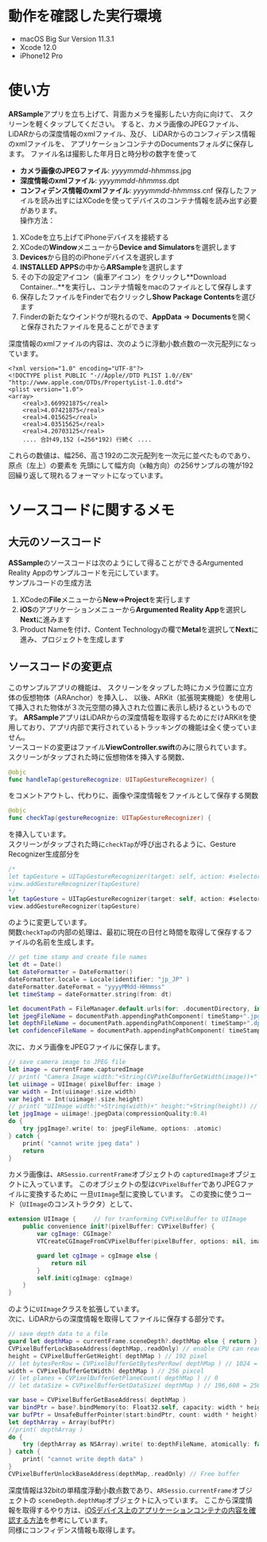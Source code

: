 # 動作を確認した実行環境
* macOS Big Sur Version 11.3.1
* Xcode 12.0
* iPhone12 Pro

# 使い方
**ARSample**アプリを立ち上げて、背面カメラを撮影したい方向に向けて、
スクリーンを軽くタップしてください。
すると、カメラ画像のJPEGファイル、LiDARからの深度情報のxmlファイル、及び、
LiDARからのコンフィデンス情報のxmlファイルを、
アプリケーションコンテナのDocumentsフォルダに保存します。
ファイル名は撮影した年月日と時分秒の数字を使って
* **カメラ画像のJPEGファイル**: *yyyymmdd-hhmmss*.jpg
* **深度情報のxmlファイル**: *yyyymmdd-hhmmss*.dpt
* **コンフィデンス情報のxmlファイル**: *yyyymmdd-hhmmss*.cnf
保存したファイルを読み出すにはXCodeを使ってデバイスのコンテナ情報を読み出す必要があります。  
操作方法：
1. XCodeを立ち上げてiPhoneデバイスを接続する
2. XCodeの**Window**メニューから**Device and Simulators**を選択します
3. **Devices**から目的のiPhoneデバイスを選択します
4. **INSTALLED APPS**の中から**ARSample**を選択します
5. その下の設定アイコン（歯車アイコン）をクリックし**Download Container...**を実行し、コンテナ情報をmacのファイルとして保存します
6. 保存したファイルをFinderで右クリックし**Show Package Contents**を選びます
7. Finderの新たなウインドウが現れるので、**AppData** => **Documents**を開くと保存されたファイルを見ることができます

深度情報のxmlファイルの内容は、次のように浮動小数点数の一次元配列になっています。
```xml:yyyymmdd-hhmmss.dpt
<?xml version="1.0" encoding="UTF-8"?>
<!DOCTYPE plist PUBLIC "-//Apple//DTD PLIST 1.0//EN" "http://www.apple.com/DTDs/PropertyList-1.0.dtd">
<plist version="1.0">
<array>
    <real>3.669921875</real>
    <real>4.07421875</real>
    <real>4.015625</real>
    <real>4.03515625</real>
    <real>4.20703125</real>
    .... 合計49,152 (=256*192) 行続く ....
```
これらの数値は、幅256、高さ192の二次元配列を一次元に並べたものであり、原点（左上）の要素を
先頭にして幅方向（x軸方向）の256サンプルの塊が192回繰り返して現れるフォーマットになっています。

# ソースコードに関するメモ
## 大元のソースコード
**ASSample**のソースコードは次のようにして得ることができるArgumented Reality Appのサンプルコードを元にしています。  
サンプルコードの生成方法
1. XCodeの**File**メニューから**New**=>**Project**を実行します
2. **iOS**のアプリケーションメニューから**Argumented Reality App**を選択し**Next**に進みます
3. Product Nameを付け、Content Technologyの欄で**Metal**を選択して**Next**に進み、プロジェクトを生成します

## ソースコードの変更点
このサンプルアプリの機能は、
スクリーンをタップした時にカメラ位置に立方体の仮想物体（ARAnchor）を挿入し、
以後、ARKit（拡張現実機能）を使用して挿入された物体が３次元空間の挿入された位置に表示し続けるというものです。
**ARSample**アプリはLiDARからの深度情報を取得するためにだけARKitを使用しており、アプリ内部で実行されているトラッキングの機能は全く使っていません。  
ソースコードの変更はファイル**ViewController.swift**のみに限られています。
スクリーンがタップされた時に仮想物体を挿入する関数、
```swift:ViewController.swift
@objc
func handleTap(gestureRecognize: UITapGestureRecognizer) {
```
をコメントアウトし、代わりに、画像や深度情報をファイルとして保存する関数
```swift:ViewController.swift
@objc
func checkTap(gestureRecognize: UITapGestureRecognizer) {
```
を挿入しています。  
スクリーンがタップされた時に`checkTap`が呼び出されるように、Gesture Recognizer生成部分を
```swift:ViewController.swift
/*
let tapGesture = UITapGestureRecognizer(target: self, action: #selector(ViewController.handleTap(gestureRecognize:)))
view.addGestureRecognizer(tapGesture)
*/
let tapGesture = UITapGestureRecognizer(target: self, action: #selector(ViewController.checkTap(gestureRecognize:)))
view.addGestureRecognizer(tapGesture)
```
のように変更しています。  
関数`checkTap`の内部の処理は、最初に現在の日付と時間を取得して保存するファイルの名前を生成します。
```swift:ViewController.swift
// get time stamp and create file names
let dt = Date()
let dateFormatter = DateFormatter()
dateFormatter.locale = Locale(identifier: "jp_JP" )
dateFormatter.dateFormat = "yyyyMMdd-HHmmss"
let timeStamp = dateFormatter.string(from: dt)

let documentPath = FileManager.default.urls(for: .documentDirectory, in: .userDomainMask)[0]
let jpegFileName = documentPath.appendingPathComponent( timeStamp+".jpg" )
let depthFileName = documentPath.appendingPathComponent( timeStamp+".dpt" )
let confidenceFileName = documentPath.appendingPathComponent( timeStamp+".cnf" )
```
次に、カメラ画像をJPEGファイルに保存します。
```swift:ViewController.swift
// save camera image to JPEG file
let image = currentFrame.capturedImage
// print( "Camera Image width:"+String(CVPixelBufferGetWidth(image))+" height:"+String(CVPixelBufferGetHeight(image))) // 1920 x 1440
let uiimage = UIImage( pixelBuffer: image )
var width = Int(uiimage!.size.width)
var height = Int(uiimage!.size.height)
// print( "UIImage width:"+String(width)+" height:"+String(height)) // 1920 x 1440
let jpgImage = uiimage!.jpegData(compressionQuality:0.4)
do {
    try jpgImage?.write( to: jpegFileName, options: .atomic)
} catch {
    print( "cannot write jpeg data" )
    return
}
```
カメラ画像は、`ARSessio.currentFrame`オブジェクトの
`capturedImage`オブジェクトに入っています。
このオブジェクトの型は`CVPixelBuffer`でありJPEGファイルに変換するために
一旦`UIImage`型に変換しています。
この変換に使うコード（`UIImage`のコンストラクタ）として、
```swift:ViewController.swift
extension UIImage {     // for tranforming CVPixelBuffer to UIImage
    public convenience init?(pixelBuffer: CVPixelBuffer) {
        var cgImage: CGImage?
        VTCreateCGImageFromCVPixelBuffer(pixelBuffer, options: nil, imageOut: &cgImage)

        guard let cgImage = cgImage else {
            return nil
        }
        self.init(cgImage: cgImage)
    }
}
```
のように`UIImage`クラスを拡張しています。  
次に、LiDARからの深度情報を取得してファイルに保存する部分です。
```swift:ViewController.swift
// save depth data to a file
guard let depthMap = currentFrame.sceneDepth?.depthMap else { return }
CVPixelBufferLockBaseAddress(depthMap,.readOnly) // enable CPU can read the CVPixelBuffer
height = CVPixelBufferGetHeight( depthMap ) // 192 pixel
// let bytesPerRow = CVPixelBufferGetBytesPerRow( depthMap ) // 1024 = 256 pixel X 4 bytes
width = CVPixelBufferGetWidth( depthMap ) // 256 pixcel
// let planes = CVPixelBufferGetPlaneCount( depthMap ) // 0
// let dataSize = CVPixelBufferGetDataSize( depthMap ) // 196,608 = 256 pixel X 192 pixel X 4 bytes

var base = CVPixelBufferGetBaseAddress( depthMap )
var bindPtr = base?.bindMemory(to: Float32.self, capacity: width * height )
var bufPtr = UnsafeBufferPointer(start:bindPtr, count: width * height)
let depthArray = Array(bufPtr)
//print( depthArray )
do {
    try (depthArray as NSArray).write( to:depthFileName, atomically: false ) // written in xml text format
} catch {
    print( "cannot write depth data" )
}
CVPixelBufferUnlockBaseAddress(depthMap,.readOnly) // Free buffer
```
深度情報は32bitの単精度浮動小数点数であり、`ARSessio.currentFrame`オブジェクトの
`sceneDepth.depthMap`オブジェクトに入っています。
ここから深度情報を取得するやり方は、[iOSデバイス上のアプリケーションコンテナの内容を確認する方法](https://qiita.com/1024chon/items/74da8d63a8959a8192f5)を参考にしています。  
同様にコンフィデンス情報も取得します。


